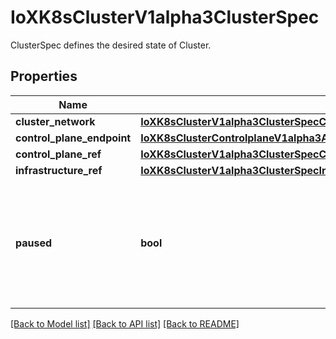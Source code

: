 # IoXK8sClusterV1alpha3ClusterSpec

ClusterSpec defines the desired state of Cluster.
## Properties
Name | Type | Description | Notes
------------ | ------------- | ------------- | -------------
**cluster_network** | [**IoXK8sClusterV1alpha3ClusterSpecClusterNetwork**](IoXK8sClusterV1alpha3ClusterSpecClusterNetwork.md) |  | [optional] 
**control_plane_endpoint** | [**IoXK8sClusterControlplaneV1alpha3AWSManagedControlPlaneSpecControlPlaneEndpoint**](IoXK8sClusterControlplaneV1alpha3AWSManagedControlPlaneSpecControlPlaneEndpoint.md) |  | [optional] 
**control_plane_ref** | [**IoXK8sClusterV1alpha3ClusterSpecControlPlaneRef**](IoXK8sClusterV1alpha3ClusterSpecControlPlaneRef.md) |  | [optional] 
**infrastructure_ref** | [**IoXK8sClusterV1alpha3ClusterSpecInfrastructureRef**](IoXK8sClusterV1alpha3ClusterSpecInfrastructureRef.md) |  | [optional] 
**paused** | **bool** | Paused can be used to prevent controllers from processing the Cluster and all its associated objects. | [optional] 

[[Back to Model list]](../README.md#documentation-for-models) [[Back to API list]](../README.md#documentation-for-api-endpoints) [[Back to README]](../README.md)


